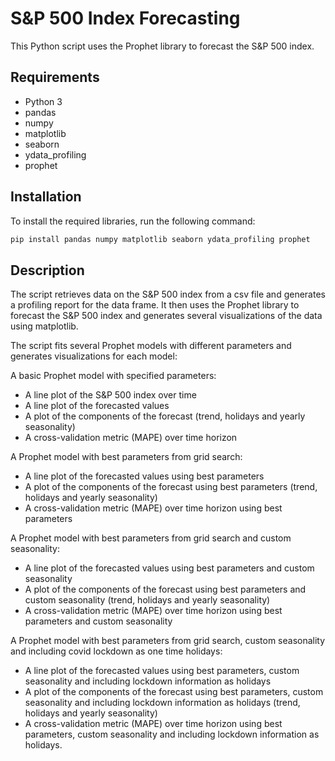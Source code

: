 # S&P 500 Index Forecasting
This Python script uses the Prophet library to forecast the S&P 500 index.

## Requirements
- Python 3
- pandas
- numpy
- matplotlib
- seaborn
- ydata_profiling
- prophet

## Installation
To install the required libraries, run the following command:
```bash
pip install pandas numpy matplotlib seaborn ydata_profiling prophet
```
## Description
The script retrieves data on the S&P 500 index from a csv file and generates a profiling report for the data frame. It then uses the Prophet library to forecast the S&P 500 index and generates several visualizations of the data using matplotlib.

The script fits several Prophet models with different parameters and generates visualizations for each model:

A basic Prophet model with specified parameters:

- A line plot of the S&P 500 index over time
- A line plot of the forecasted values
- A plot of the components of the forecast (trend, holidays and yearly seasonality)
- A cross-validation metric (MAPE) over time horizon

A Prophet model with best parameters from grid search:

- A line plot of the forecasted values using best parameters
- A plot of the components of the forecast using best parameters (trend, holidays and yearly seasonality)
- A cross-validation metric (MAPE) over time horizon using best parameters

A Prophet model with best parameters from grid search and custom seasonality:

- A line plot of the forecasted values using best parameters and custom seasonality
- A plot of the components of the forecast using best parameters and custom seasonality (trend, holidays and yearly seasonality)
- A cross-validation metric (MAPE) over time horizon using best parameters and custom seasonality

A Prophet model with best parameters from grid search, custom seasonality and including covid lockdown as one time holidays:

- A line plot of the forecasted values using best parameters, custom seasonality and including lockdown information as holidays
- A plot of the components of the forecast using best parameters, custom seasonality and including lockdown information as holidays (trend, holidays and yearly seasonality)
- A cross-validation metric (MAPE) over time horizon using best parameters, custom seasonality and including lockdown information as holidays.

